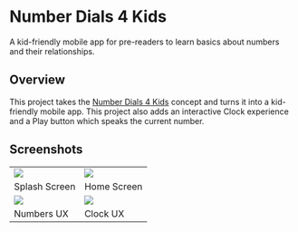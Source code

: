 # Number Dials 4 Kids
A kid-friendly mobile app for pre-readers to learn basics about numbers and their relationships.

## Overview
This project takes the [Number Dials 4 Kids](https://github.com/blairneumann/numberdials4kids.angular) concept and turns it into a kid-friendly mobile app. This project also adds an interactive Clock experience and a Play button which speaks the current number.

## Screenshots

<table style="border:none !important; background-color: transparent !important;">
  <tr>
    <td><img src="/../screenshots/img/SplashScreen.png?raw=true" /></td>
    <td><img src="/../screenshots/img/Home.png?raw=true" /></td>
  </tr>
  <tr>
    <td text-align="center">Splash Screen</td>
    <td text-align="center">Home Screen</td>
  </tr>
  <tr>
    <td><img src="/../screenshots/img/Numbers.png?raw=true" /></td>
    <td><img src="/../screenshots/img/Clock.png?raw=true" /></td>
  </tr>
  <tr>
    <td text-align="center">Numbers UX</td>
    <td text-align="center">Clock UX</td>
  </tr>
</table>
